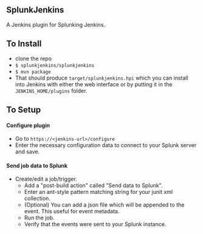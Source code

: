 SplunkJenkins
---------
A Jenkins plugin for Splunking Jenkins.

To Install
----------
 - clone the repo
 - `$ splunkjenkins/splunkjenkins`
 - `$ mvn package`
 -  That should produce `target/splunkjenkins.hpi` which you can install into Jenkins with either the web interface or by putting it in the `JENKINS_HOME/plugins` folder.

To Setup
--------
#### Configure plugin
 - Go to `https://<jenkins-url>/configure`
 - Enter the necessary configuration data to connect to your Splunk server and save.

#### Send job data to Splunk
 - Create/edit a job/trigger.
     - Add a "post-build action" called "Send data to Splunk".
     - Enter an ant-style pattern matching string for your junit xml collection.
     - (Optional) You can add a json file which will be appended to the event. This useful for event metadata.
     - Run the job.
     - Verify that the events were sent to your Splunk instance.
